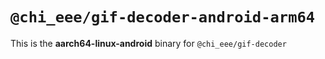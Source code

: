 # `@chi_eee/gif-decoder-android-arm64`

This is the **aarch64-linux-android** binary for `@chi_eee/gif-decoder`
